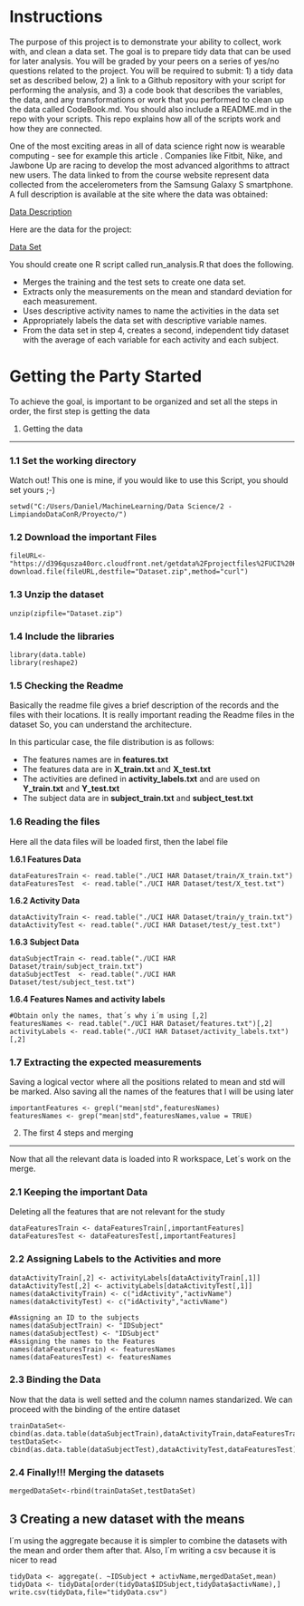 Instructions
============

The purpose of this project is to demonstrate your ability to collect,
work with, and clean a data set. The goal is to prepare tidy data that
can be used for later analysis. You will be graded by your peers on a
series of yes/no questions related to the project. You will be required
to submit: 1) a tidy data set as described below, 2) a link to a Github
repository with your script for performing the analysis, and 3) a code
book that describes the variables, the data, and any transformations or
work that you performed to clean up the data called CodeBook.md. You
should also include a README.md in the repo with your scripts. This repo
explains how all of the scripts work and how they are connected.

One of the most exciting areas in all of data science right now is
wearable computing - see for example this article . Companies like
Fitbit, Nike, and Jawbone Up are racing to develop the most advanced
algorithms to attract new users. The data linked to from the course
website represent data collected from the accelerometers from the
Samsung Galaxy S smartphone. A full description is available at the site
where the data was obtained:

[Data
Description](http://archive.ics.uci.edu/ml/datasets/Human+Activity+Recognition+Using+Smartphones)

Here are the data for the project:

[Data
Set](https://d396qusza40orc.cloudfront.net/getdata%2Fprojectfiles%2FUCI%20HAR%20Dataset.zip)

You should create one R script called run\_analysis.R that does the
following.

-   Merges the training and the test sets to create one data set.
-   Extracts only the measurements on the mean and standard deviation
    for each measurement.
-   Uses descriptive activity names to name the activities in the data
    set
-   Appropriately labels the data set with descriptive variable names.
-   From the data set in step 4, creates a second, independent tidy
    dataset with the average of each variable for each activity and each
    subject.

Getting the Party Started
=========================

To achieve the goal, is important to be organized and set all the steps
in order, the first step is getting the data

1. Getting the data
-------------------

### 1.1 Set the working directory

Watch out! This one is mine, if you would like to use this Script, you
should set yours ;-)

    setwd("C:/Users/Daniel/MachineLearning/Data Science/2 - LimpiandoDataConR/Proyecto/")

### 1.2 Download the important Files

    fileURL<-"https://d396qusza40orc.cloudfront.net/getdata%2Fprojectfiles%2FUCI%20HAR%20Dataset.zip"
    download.file(fileURL,destfile="Dataset.zip",method="curl")

### 1.3 Unzip the dataset

    unzip(zipfile="Dataset.zip")

### 1.4 Include the libraries

    library(data.table)
    library(reshape2)

### 1.5 Checking the Readme

Basically the readme file gives a brief description of the records and
the files with their locations. It is really important reading the
Readme files in the dataset So, you can understand the architecture.

In this particular case, the file distribution is as follows:

-   The features names are in **features.txt**
-   The features data are in **X\_train.txt** and **X\_test.txt**
-   The activities are defined in **activity\_labels.txt** and are used
    on **Y\_train.txt** and **Y\_test.txt**
-   The subject data are in **subject\_train.txt** and
    **subject\_test.txt**

### 1.6 Reading the files

Here all the data files will be loaded first, then the label file

**1.6.1 Features Data**

    dataFeaturesTrain <- read.table("./UCI HAR Dataset/train/X_train.txt")
    dataFeaturesTest  <- read.table("./UCI HAR Dataset/test/X_test.txt")

**1.6.2 Activity Data**

    dataActivityTrain <- read.table("./UCI HAR Dataset/train/y_train.txt")
    dataActivityTest <- read.table("./UCI HAR Dataset/test/y_test.txt")

**1.6.3 Subject Data**

    dataSubjectTrain <- read.table("./UCI HAR Dataset/train/subject_train.txt")
    dataSubjectTest  <- read.table("./UCI HAR Dataset/test/subject_test.txt")

**1.6.4 Features Names and activity labels**

    #Obtain only the names, that´s why i´m using [,2]
    featuresNames <- read.table("./UCI HAR Dataset/features.txt")[,2]
    activityLabels <- read.table("./UCI HAR Dataset/activity_labels.txt")[,2]

### 1.7 Extracting the expected measurements

Saving a logical vector where all the positions related to mean and std
will be marked. Also saving all the names of the features that I will be
using later

    importantFeatures <- grepl("mean|std",featuresNames)
    featuresNames <- grep("mean|std",featuresNames,value = TRUE)

2. The first 4 steps and merging
--------------------------------

Now that all the relevant data is loaded into R workspace, Let´s work on
the merge.

### 2.1 Keeping the important Data

Deleting all the features that are not relevant for the study

    dataFeaturesTrain <- dataFeaturesTrain[,importantFeatures]
    dataFeaturesTest <- dataFeaturesTest[,importantFeatures]

### 2.2 Assigning Labels to the Activities and more

    dataActivityTrain[,2] <- activityLabels[dataActivityTrain[,1]]
    dataActivityTest[,2] <- activityLabels[dataActivityTest[,1]]
    names(dataActivityTrain) <- c("idActivity","activName")
    names(dataActivityTest) <- c("idActivity","activName")

    #Assigning an ID to the subjects
    names(dataSubjectTrain) <- "IDSubject"
    names(dataSubjectTest) <- "IDSubject"
    #Assigning the names to the Features
    names(dataFeaturesTrain) <- featuresNames
    names(dataFeaturesTest) <- featuresNames

### 2.3 Binding the Data

Now that the data is well setted and the column names standarized. We
can proceed with the binding of the entire dataset

    trainDataSet<-cbind(as.data.table(dataSubjectTrain),dataActivityTrain,dataFeaturesTrain)
    testDataSet<-cbind(as.data.table(dataSubjectTest),dataActivityTest,dataFeaturesTest)

### 2.4 Finally!!! Merging the datasets

    mergedDataSet<-rbind(trainDataSet,testDataSet)

3 Creating a new dataset with the means
---------------------------------------

I´m using the aggregate because it is simpler to combine the datasets
with the mean and order them after that. Also, I´m writing a csv because
it is nicer to read

    tidyData <- aggregate(. ~IDSubject + activName,mergedDataSet,mean)
    tidyData <- tidyData[order(tidyData$IDSubject,tidyData$activName),]
    write.csv(tidyData,file="tidyData.csv")
